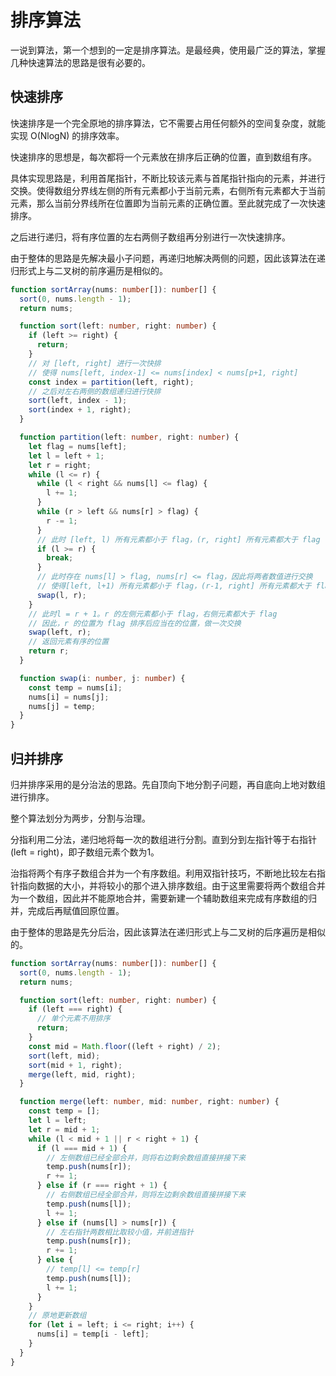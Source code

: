 # 排序算法

一说到算法，第一个想到的一定是排序算法。是最经典，使用最广泛的算法，掌握几种快速算法的思路是很有必要的。

## 快速排序

快速排序是一个完全原地的排序算法，它不需要占用任何额外的空间复杂度，就能实现 O(NlogN) 的排序效率。

快速排序的思想是，每次都将一个元素放在排序后正确的位置，直到数组有序。

具体实现思路是，利用首尾指针，不断比较该元素与首尾指针指向的元素，并进行交换。使得数组分界线左侧的所有元素都小于当前元素，右侧所有元素都大于当前元素，那么当前分界线所在位置即为当前元素的正确位置。至此就完成了一次快速排序。

之后进行递归，将有序位置的左右两侧子数组再分别进行一次快速排序。

由于整体的思路是先解决最小子问题，再递归地解决两侧的问题，因此该算法在递归形式上与二叉树的前序遍历是相似的。

```ts
function sortArray(nums: number[]): number[] {
  sort(0, nums.length - 1);
  return nums;

  function sort(left: number, right: number) {
    if (left >= right) {
      return;
    }
    // 对 [left, right] 进行一次快排
    // 使得 nums[left, index-1] <= nums[index] < nums[p+1, right]
    const index = partition(left, right);
    // 之后对左右两侧的数组递归进行快排
    sort(left, index - 1);
    sort(index + 1, right);
  }

  function partition(left: number, right: number) {
    let flag = nums[left];
    let l = left + 1;
    let r = right;
    while (l <= r) {
      while (l < right && nums[l] <= flag) {
        l += 1;
      }
      while (r > left && nums[r] > flag) {
        r -= 1;
      }
      // 此时 [left, l) 所有元素都小于 flag，(r, right] 所有元素都大于 flag
      if (l >= r) {
        break;
      }
      // 此时存在 nums[l] > flag, nums[r] <= flag，因此将两者数值进行交换
      // 使得[left, l+1) 所有元素都小于 flag，(r-1, right] 所有元素都大于 flag
      swap(l, r);
    }
    // 此时l = r + 1。r 的左侧元素都小于 flag，右侧元素都大于 flag
    // 因此，r 的位置为 flag 排序后应当在的位置，做一次交换
    swap(left, r);
    // 返回元素有序的位置
    return r;
  }

  function swap(i: number, j: number) {
    const temp = nums[i];
    nums[i] = nums[j];
    nums[j] = temp;
  }
}
```

## 归并排序

归并排序采用的是分治法的思路。先自顶向下地分割子问题，再自底向上地对数组进行排序。

整个算法划分为两步，分割与治理。

分指利用二分法，递归地将每一次的数组进行分割。直到分到左指针等于右指针(left = right)，即子数组元素个数为1。

治指将两个有序子数组合并为一个有序数组。利用双指针技巧，不断地比较左右指针指向数据的大小，并将较小的那个进入排序数组。由于这里需要将两个数组合并为一个数组，因此并不能原地合并，需要新建一个辅助数组来完成有序数组的归并，完成后再赋值回原位置。

由于整体的思路是先分后治，因此该算法在递归形式上与二叉树的后序遍历是相似的。

```ts
function sortArray(nums: number[]): number[] {
  sort(0, nums.length - 1);
  return nums;

  function sort(left: number, right: number) {
    if (left === right) {
      // 单个元素不用排序
      return;
    }
    const mid = Math.floor((left + right) / 2);
    sort(left, mid);
    sort(mid + 1, right);
    merge(left, mid, right);
  }

  function merge(left: number, mid: number, right: number) {
    const temp = [];
    let l = left;
    let r = mid + 1;
    while (l < mid + 1 || r < right + 1) {
      if (l === mid + 1) {
        // 左侧数组已经全部合并，则将右边剩余数组直接拼接下来
        temp.push(nums[r]);
        r += 1;
      } else if (r === right + 1) {
        // 右侧数组已经全部合并，则将左边剩余数组直接拼接下来
        temp.push(nums[l]);
        l += 1;
      } else if (nums[l] > nums[r]) {
        // 左右指针两数相比取较小值，并前进指针
        temp.push(nums[r]);
        r += 1;
      } else {
        // temp[l] <= temp[r]
        temp.push(nums[l]);
        l += 1;
      }
    }
    // 原地更新数组
    for (let i = left; i <= right; i++) {
      nums[i] = temp[i - left];
    }
  }
}
```
